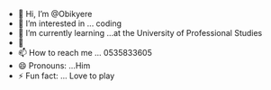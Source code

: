 - 👋 Hi, I’m @Obikyere
- 👀 I’m interested in ... coding 
- 🌱 I’m currently learning ...at the University of Professional Studies 
- 💞️ 
- 📫 How to reach me ... 0535833605
- 😄 Pronouns: ...Him
- ⚡ Fun fact: ... Love to play 

<!---
Obikyere/Obikyere is a ✨ special ✨ repository because its `README.md` (this file) appears on your GitHub profile.
You can click the Preview link to take a look at your changes.
--->
